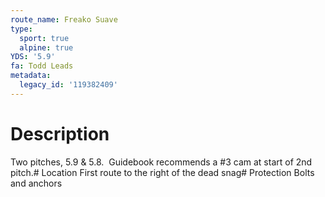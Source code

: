 ```yaml
---
route_name: Freako Suave
type:
  sport: true
  alpine: true
YDS: '5.9'
fa: Todd Leads
metadata:
  legacy_id: '119382409'
---
```

# Description
Two pitches, 5.9 & 5.8.  Guidebook recommends a #3 cam at start of 2nd pitch.# Location
First route to the right of the dead snag# Protection
Bolts and anchors